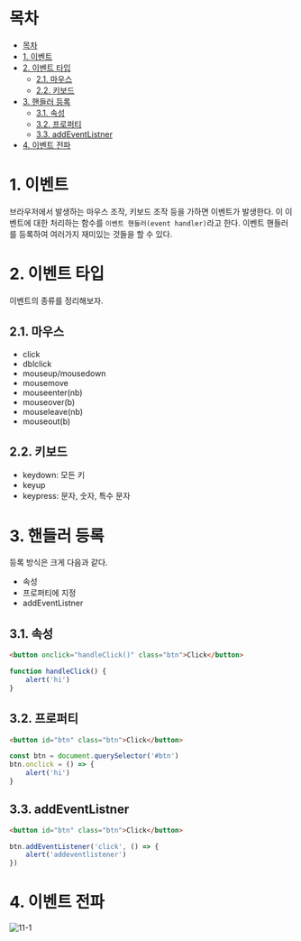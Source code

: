 # 목차

- [목차](#목차)
- [1. 이벤트](#1-이벤트)
- [2. 이벤트 타입](#2-이벤트-타입)
  - [2.1. 마우스](#21-마우스)
  - [2.2. 키보드](#22-키보드)
- [3. 핸들러 등록](#3-핸들러-등록)
  - [3.1. 속성](#31-속성)
  - [3.2. 프로퍼티](#32-프로퍼티)
  - [3.3. addEventListner](#33-addeventlistner)
- [4. 이벤트 전파](#4-이벤트-전파)

# 1. 이벤트

브라우저에서 발생하는 마우스 조작, 키보드 조작 등을 가하면 이벤트가 발생한다. 이 이벤트에 대한 처리하는 함수를 `이벤트 핸들러(event handler)`라고 한다. 이벤트 핸들러를 등록하여 여러가지 재미있는 것들을 할 수 있다.  

# 2. 이벤트 타입

이벤트의 종류를 정리해보자.  

## 2.1. 마우스

- click
- dblclick
- mouseup/mousedown
- mousemove
- mouseenter(nb)
- mouseover(b)
- mouseleave(nb)
- mouseout(b)

## 2.2. 키보드

- keydown: 모든 키
- keyup
- keypress: 문자, 숫자, 특수 문자

# 3. 핸들러 등록

등록 방식은 크게 다음과 같다.  

- 속성
- 프로퍼티에 지정
- addEventListner

## 3.1. 속성

```html
<button onclick="handleClick()" class="btn">Click</button>
```

```javascript
function handleClick() {
    alert('hi')
}
```

## 3.2. 프로퍼티

```html
<button id="btn" class="btn">Click</button>
```

```javascript
const btn = document.querySelector('#btn')
btn.onclick = () => {
    alert('hi')
}
```

## 3.3. addEventListner

```html
<button id="btn" class="btn">Click</button>
```

```javascript
btn.addEventListener('click', () => {
    alert('addeventlistener')
})
```

# 4. 이벤트 전파

![11-1](assets/11-1.png)